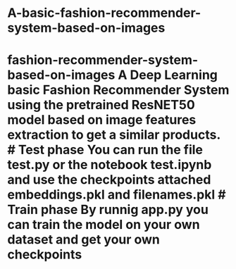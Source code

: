 # A-basic-fashion-recommender-system-based-on-images
# fashion-recommender-system-based-on-images A Deep Learning basic Fashion Recommender System using the pretrained ResNET50 model based on image features extraction to get a similar products.  # Test phase You can run the file test.py or the notebook test.ipynb and use the checkpoints attached embeddings.pkl and filenames.pkl   # Train phase  By runnig app.py you can train the model on your own dataset and get your own checkpoints
